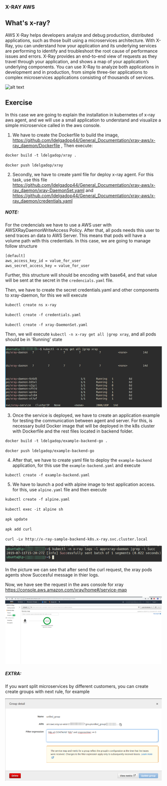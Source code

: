 ### X-RAY AWS

## What's x-ray?

AWS X-Ray helps developers analyze and debug production, distributed applications, such as those built using a microservices architecture. With X-Ray, you can understand how your application and its underlying services are performing to identify and troubleshoot the root cause of performance issues and errors. X-Ray provides an end-to-end view of requests as they travel through your application, and shows a map of your application’s underlying components. You can use X-Ray to analyze both applications in development and in production, from simple three-tier applications to complex microservices applications consisting of thousands of services.

![alt text](https://docs.aws.amazon.com/xray/latest/devguide/images/architecture-dataflow.png "Architecture AWS X-Ray. Taken from the AWS Official documentation")

## Exercise

In this case we are going to explain the installation in kubernetes of x-ray aws agent, and we will use a small application to understand and visualize a simple microservice called in the aws console.

1. We have to create the Dockerfile to build the image, https://github.com/ldelgadop44/General_Documentation/xray-aws/x-ray_daemon/Dockerfile , Then execute:

```
docker build -t ldelgadop/xray .

docker push ldelgadop/xray
```

2. Secondly, we have to create yaml file for deploy x-ray agent. For this task, use this file https://github.com/ldelgadop44/General_Documentation/xray-aws/x-ray_daemon/xray-DaemonSet.yaml and https://github.com/ldelgadop44/General_Documentation/xray-aws/x-ray_daemon/credentials.yaml

##### NOTE: 
For the credencials we have to use a AWS user with AWSXRayDaemonWriteAccess Policy. After that, all pods needs this user to send traces an data to AWS Server. This means that pods will have a volume path with this credentials. In this case, we are going to manage follow structure 

```
[default]
aws_access_key_id = value_for_user
aws_secret_access_key = value_for_user

```

Further, this structure will should be encoding with base64, and that value will be sent at the secret in the `credencials.yaml` file.

Then, we have to create the secret credentials.yaml and other components to xray-daemon, for this we will execute

```
kubectl create ns x-ray

kubectl create -f credentials.yaml

kubectl create -f xray-DaemonSet.yaml

```

Then, we will execute ```kubectl -n x-ray get all |grep xray```, and all pods should be in 'Running' state

![objects_xray.png](x-ray_daemon/images/objects_xray.png)

3. Once the service is deployed, we have to create an application example for testing the communication between agent and server. For this, is necessary build Docker image that will be deployed in the k8s cluster with Dockerfile and the rest files located in backend folder.

```
docker build -t ldelgadop/example-backend-go .

docker push ldelgadop/example-backend-go

```

4. After that, we have to create yaml file to deploy the `example-backend` application, for this use the `example-backend.yaml` and execute

```
kubectl create -f example-backend.yaml

```

5. We have to launch a pod with alpine image to test application access. for this, use `alpine.yaml` file and then execute

```
kubectl create -f alpine.yaml

kubectl exec -it alpine sh

apk update

apk add curl

curl -Lv http://x-ray-sample-backend-k8s.x-ray.svc.cluster.local

```

![success_xray.png](x-ray_daemon/images/success_xray.png)

In the picture we can see that after send the curl request, the xray pods agents show Succesful message in thier logs.

Now, we have see the request in the aws console for xray https://console.aws.amazon.com/xray/home#/service-map

![xray_console.png](x-ray_daemon/images/xray_console.png)

##### EXTRA:

If you want split microservices by different customers, you can create create groups with next rule, for example

![xray_group.png](x-ray_daemon/images/xray_group.png)